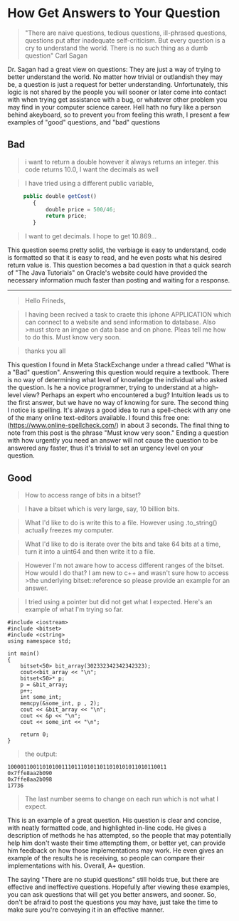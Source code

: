 
How Get Answers to Your Question
====

>"There are naive questions, tedious questions, ill-phrased questions, questions put after inadequate self-criticism. But every question is a cry to understand the world. There is no such thing as a dumb question"
Carl Sagan

Dr. Sagan had a great view on questions: They are just a way of trying to better understand the world. No matter how trivial or outlandish they may be, a question is just a request for better understanding. Unfortunately, this logic is not shared by the people you will sooner or later come into contact with when trying get assistance with a bug, or whatever other problem you may find in your computer science career. Hell hath no fury like a person behind  akeyboard, so to prevent you from feeling this wrath, I present a few examples of "good" questions, and "bad" questions


Bad
----
>i want to return a double however it always returns an integer. this code returns 10.0, I want the decimals as well

>I have tried using a different public variable,



```Javascript
     public double getCost()
        {
            double price = 500/46; 
            return price;
        }
  ```
  
  
 >I want to get decimals. I hope to get 10.869...
 
 
 This question seems pretty solid, the verbiage is easy to understand, code is formatted so that it is easy to read, and he even posts what his desired return value is. This question becomes a bad question in that a quick search of "The Java Tutorials" on Oracle's website could have provided the necessary information much faster than posting and waiting for a response.
 
 ----
 
 >Hello Frineds,

>I having been recived a task to craete this iphone APPLICATION which can connect to a website and send information to database. Also >must store an imgae on data base and on phone. Pleas tell me how to do this. Must know very soon.

>thanks you all

This question I found in Meta StackExchange under a thread called "What is a "Bad" question". Answering this question would require a textbook. There is no way of determining what level of knowledge the individual who asked the question. Is he a novice programmer, trying to understand at a high-level view? Perhaps an expert who encountered a bug? Intuition leads us to the first answer, but we have no way of knowing for sure. The second thing I notice is spelling. It's always a good idea to run a spell-check with any one of the many online text-editors available. I found this free one: (https://www.online-spellcheck.com/) in about 3 seconds. The final thing to note from this post is the phrase "Must know very soon." Ending a question with how urgently you need an answer will not cause the question to be answered any faster, thus it's trivial to set an urgency level on your question.

Good
-----

>How to access range of bits in a bitset?

>I have a bitset which is very large, say, 10 billion bits.

>What I'd like to do is write this to a file. However using .to_string() actually freezes my computer.

>What I'd like to do is iterate over the bits and take 64 bits at a time, turn it into a uint64 and then write it to a file.

>However I'm not aware how to access different ranges of the bitset. How would I do that? I am new to c++ and wasn't sure how to access >the underlying bitset::reference so please provide an example for an answer.

>I tried using a pointer but did not get what I expected. Here's an example of what I'm trying so far.

```
#include <iostream>
#include <bitset>
#include <cstring>
using namespace std;

int main()
{
    bitset<50> bit_array(302332342342342323);
    cout<<bit_array << "\n";
    bitset<50>* p;
    p = &bit_array;
    p++;
    int some_int;
    memcpy(&some_int, p , 2);
    cout << &bit_array << "\n";
    cout << &p << "\n";
    cout << some_int << "\n";

    return 0;
}

```

>the output:

````
10000110011010100111011101011011010101011010110011
0x7ffe8aa2b090                                                                                                                          
0x7ffe8aa2b098
17736
````
>The last number seems to change on each run which is not what I expect.

This is an example of a great question. His question is clear and concise, with neatly formatted code, and highlighted in-line code. He gives a description of methods he has attempted, so the people that may potentially help him don't waste their time attempting them, or better yet, can provide him feedback on how those implementations may work. He even gives an example of the results he is receiving, so people can compare their implementations with his. Overall, A+ question.

The saying "There are no stupid questions" still holds true, but there are effective and ineffective questions. Hopefully after viewing these examples, you can ask questions that will get you better answers, and sooner. So, don't be afraid to post the questions you may have, just take the time to make sure you're conveying it in an effective manner.
